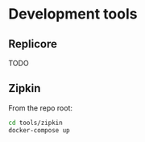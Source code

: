 Development tools
=================

Replicore
---------
TODO


Zipkin
------
From the repo root:
```bash
cd tools/zipkin
docker-compose up
```
